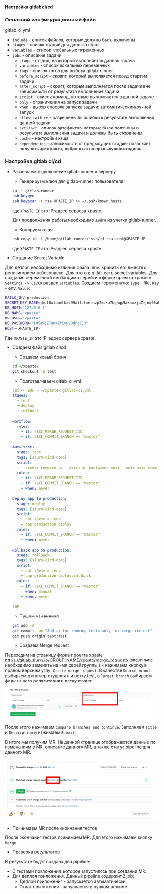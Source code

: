 #### Настройка gitlab ci/cd

### Основной конфигурационный файл

gitlab_ci.yml

* `include` - список файлов, которые должны быть включены
* `stages` - список стадий для данного ci/cd
* `variables` - список глобальных переменных
* `jobs` - описание задачи
    * `stage` - стадия, на которой выполняется данная задача
    * `variables` - список локальных переменных
    * `tags` - список тэгов для выбора gitlab-runner
    * `before_script` - скрипт, который выполняется перед стартом задачи
    * `after_script` - скрипт, который выполняется после задачи вне зависимости от результата выполнения задачи
    * `script` - список команд, которые выполняются в данной задаче
    * `only` - ограничения на запуск задачи
    * `when` - выбор способа запуска задачи: автоматический/ручной запуск
    * `allow_failure` - разрешены ли ошибки в результате выполнения данной задачи
    * `artifact` - список артефактов, которые были получены в результате выполнения задачи и должны быть сохранены
    * `cache` - настройки кэша
    * `dependencies` - зависимость от предыдущих стадий; позволяет получать артефакты, собранные на предыдущих стадиях.

### Настройка gitlab ci/cd

* Разрешаем подключение gitlab-runner к серверу

  * Генерируем ключ для gitlab-runner пользователя
  ```bash
  su -l gitlab-runner
  ssh-keygen
  ssh-keyscan -t rsa XPASTE_IP >> ~/.ssh/known_hosts
  ```
  где `XPASTE_IP` это IP-адрес сервера xpaste.

  Для продолжения работы необходимо *`выйти`* из учетки gitlab-runner.
  
  * Копируем ключ

  ```bash
  ssh-copy-id -i /home/gitlab-runner/.ssh/id_rsa root@XPASTE_IP
  ```

  где `XPASTE_IP` это IP-адрес сервера xpaste.

* Создание Secret Variable

Для деплоя необходимо наличие файла .env. Хранить его вместе с репозиторием небезопасно. Для этого в gitlab есть secret variables. Для создания переменной необходимо перейти в форке проекта xpaste в `Settings -> CI/CD` раздел `Variables`. Создаем переменную: `Type` - file, `Key` - env, `Value`:

  ```bash
  RAILS_ENV=production
  SECRET_KEY_BASE=jkdf8xlandfkzz99alldlmernzp2mska7bghqp9akamzja7ejnq65ahjnfj
  DB_HOST="127.0.0.1"
  DB_NAME="xpaste"
  DB_USER="xpaste"
  DB_PASSWORD="i0Sp5gZTqW4ZVIyHvDdFgEC0"
  HOST=<XPASTE_IP>
  ```
  
  Где `XPASTE_IP` это IP-адрес сервера xpaste.

* Создаем файл gitlab ci/cd
   
  * Создаем новый бранч

  ```bash
  cd ~/xpaste/
  git checkout -b test
  ```

  * Подготавливаем gitlab_ci.yml

  ```yaml
  cat << EOF > ~/xpaste/.gitlab-ci.yml
  stages:
    - test
    - deploy
    - rollback
  
  workflow:
    rules:
      - if: \$CI_MERGE_REQUEST_IID
      - if: \$CI_COMMIT_BRANCH == "master"

  Auto test:
    stage: test
    tags: [slurm-cicd-demo]
    script:
      - docker-compose up --abort-on-container-exit --exit-code-from app
    rules:
      - if: \$CI_MERGE_REQUEST_IID
      - if: \$CI_COMMIT_BRANCH == "master"
      - when: never

  Deploy app to production:
    stage: deploy
    tags: [slurm-cicd-demo]
    script:
      - cat \$env > .env
      - cap production deploy
    rules:
      - if: \$CI_COMMIT_BRANCH == "master"
      - when: never

  Rollback app on production:
    stage: rollback
    tags: [slurm-cicd-demo]
    script:
      - cat \$env > .env
      - cap production deploy:rollback
    rules:
      - if: \$CI_COMMIT_BRANCH == "master"
        when: manual
      - when: never

  EOF

  ```

  * Пушим изменения

  ```bash
  git add -A
  git commit -am "Add ci for running tests only for merge request"
  git push origin test:test
  ```

  * Создаем Merge request

Переходим на страницу форка проекта xpaste: https://gitlab.slurm.io/GROUP-NAME/xpaste/merge_requests (`GROUP-NAME` необходимо заменить на имя своей группы.) и нажимаем кнопку в правом верхнем углу: `Create merge request`. В качестве `Source branch` выбираем g<номер студента> и ветку test, в `Target branch` выбираем форк нашего репозитория и ветку master.

![mr](img/mr.png)

После этого нажимаем `Compare branches and continue`. Заполняем `Title` и `Description` и нажимаем `Submit`.

В итоге мы получим MR. На данной странице отображаются данные по изменениям в MR, описание данного MR, а также статус pipeline для данного MR.

![mr_ui](img/mr_ui.png)

  * Принимаем MR после окончания тестов

После окончания тестов принимаем MR. Для этого нажимаем кнопку `Merge`.

* Проверка результатов

В результате будет создано два pipeline:

* С тестами приложения, которое запустилось при создании MR.
* Для деплоя приложения. Данный pipeline содержит 2 job:
  * Деплой приложения - запускается автоматически
  * Откат приложения - запускается в ручном режиме

